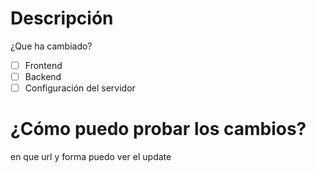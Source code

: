 # Descripción
¿Que ha cambiado?

- [ ] Frontend
- [ ] Backend
- [ ] Configuración del servidor

# ¿Cómo puedo probar los cambios?
en que url y forma puedo ver el update
